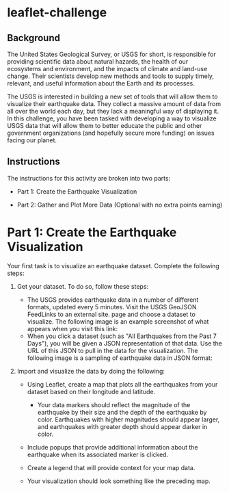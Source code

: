 # leaflet-challenge

## Background
The United States Geological Survey, or USGS for short, is responsible for providing scientific data about natural hazards, the health of our ecosystems and environment, and the impacts of climate and land-use change. Their scientists develop new methods and tools to supply timely, relevant, and useful information about the Earth and its processes.

The USGS is interested in building a new set of tools that will allow them to visualize their earthquake data. They collect a massive amount of data from all over the world each day, but they lack a meaningful way of displaying it. In this challenge, you have been tasked with developing a way to visualize USGS data that will allow them to better educate the public and other government organizations (and hopefully secure more funding) on issues facing our planet.

## Instructions

The instructions for this activity are broken into two parts:

  - Part 1: Create the Earthquake Visualization

  - Part 2: Gather and Plot More Data (Optional with no extra points earning)

# Part 1: Create the Earthquake Visualization

Your first task is to visualize an earthquake dataset. Complete the following steps:

1. Get your dataset. To do so, follow these steps:

    - The USGS provides earthquake data in a number of different formats, updated every 5 minutes. Visit the USGS GeoJSON FeedLinks to an external site. page and choose a dataset to visualize. The following image is an example screenshot of what appears when you visit this link:
    - When you click a dataset (such as "All Earthquakes from the Past 7 Days"), you will be given a JSON representation of that data. Use the URL of this JSON to pull in the data for the visualization. The following image is a sampling of earthquake data in JSON format:

2. Import and visualize the data by doing the following:

    - Using Leaflet, create a map that plots all the earthquakes from your dataset based on their longitude and latitude.

      - Your data markers should reflect the magnitude of the earthquake by their size and the depth of the earthquake by color. Earthquakes with higher magnitudes should appear larger, and earthquakes with greater depth should appear darker in color.
     
    - Include popups that provide additional information about the earthquake when its associated marker is clicked.

    - Create a legend that will provide context for your map data.

    - Your visualization should look something like the preceding map.
